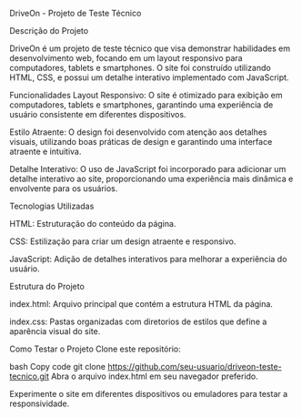 DriveOn - Projeto de Teste Técnico

Descrição do Projeto

DriveOn é um projeto de teste técnico que visa demonstrar habilidades em desenvolvimento web, focando em um layout responsivo para computadores, tablets e smartphones.
O site foi construído utilizando HTML, CSS, e possui um detalhe interativo implementado com JavaScript.


Funcionalidades
Layout Responsivo: O site é otimizado para exibição em computadores, tablets e smartphones, garantindo uma experiência de usuário consistente em diferentes dispositivos.

Estilo Atraente:
O design foi desenvolvido com atenção aos detalhes visuais, utilizando boas práticas de design e garantindo uma interface atraente e intuitiva.

Detalhe Interativo: 
O uso de JavaScript foi incorporado para adicionar um detalhe interativo ao site, proporcionando uma experiência mais dinâmica e envolvente para os usuários.


Tecnologias Utilizadas

HTML: Estruturação do conteúdo da página.

CSS: Estilização para criar um design atraente e responsivo.

JavaScript: Adição de detalhes interativos para melhorar a experiência do usuário.


Estrutura do Projeto

index.html: Arquivo principal que contém a estrutura HTML da página.

index.css: Pastas organizadas com diretorios de estilos que define a aparência visual do site.


Como Testar o Projeto
Clone este repositório:

bash
Copy code
git clone https://github.com/seu-usuario/driveon-teste-tecnico.git
Abra o arquivo index.html em seu navegador preferido.

Experimente o site em diferentes dispositivos ou emuladores para testar a responsividade.

